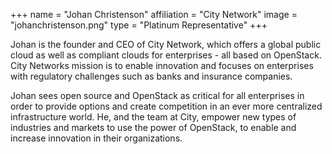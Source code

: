 +++
name = "Johan Christenson"
affiliation = "City Network"
image = "johanchristenson.png"
type = "Platinum Representative"
+++

Johan is the founder and CEO of City Network, which offers a global public cloud as well as compliant clouds for enterprises - all based on OpenStack. City Networks mission is to enable innovation and focuses on enterprises with regulatory challenges such as banks and insurance companies.

Johan sees open source and OpenStack as critical for all enterprises in order to provide options and create competition in an ever more centralized infrastructure world. He, and the team at City, empower new types of industries and markets to use the power of OpenStack, to enable and increase innovation in their organizations.
